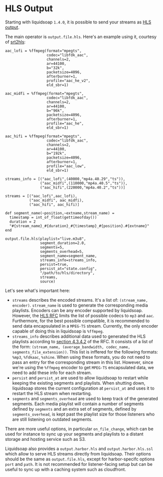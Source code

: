 HLS Output
==========

Starting with liquidsoap `1.4.0`, it is possible to send your streams as [HLS output](https://en.wikipedia.org/wiki/HTTP_Live_Streaming).

The main operator is `output.file.hls`. Here's an example using it, courtesy of [srt2hls](https://github.com/mbugeia/srt2hls):

```liquidsoap
aac_lofi = %ffmpeg(format="mpegts",
                   codec="libfdk_aac",
                   channels=2,
                   ar=44100,
                   b="32k",
                   packetsize=4096,
                   afterburner=1,
                   profile="aac_he_v2",
                   eld_sbr=1)

aac_midfi = %ffmpeg(format="mpegts",
                   codec="libfdk_aac",
                   channels=2,
                   ar=44100,
                   b="96k",
                   packetsize=4096,
                   afterburner=1,
                   profile="aac_he",
                   eld_sbr=1)

aac_hifi = %ffmpeg(format="mpegts",
                   codec="libfdk_aac",
                   channels=2,
                   ar=44100,
                   b="192k",
                   packetsize=4096,
                   afterburner=1,
                   profile="aac_low",
                   eld_sbr=1)

streams_info = [("aac_lofi",(40000,"mp4a.40.29","ts")),
                ("aac_midfi",(110000,"mp4a.40.5","ts")),
                ("aac_hifi",(220000,"mp4a.40.2","ts"))]
                
streams = [("aac_lofi",aac_lofi), 
           ("aac_midfi", aac_midfi), 
           ("aac_hifi", aac_hifi)]
                
def segment_name(~position,~extname,stream_name) =
  timestamp = int_of_float(gettimeofday())
  duration = 2
  "#{stream_name}_#{duration}_#{timestamp}_#{position}.#{extname}"
end             

output.file.hls(playlist="live.m3u8",
                segment_duration=2.0,
                segments=5,
                segments_overhead=5,
                segment_name=segment_name,
                streams_info=streams_info,
                persist=true,
                persist_at="state.config",
                "/path/to/hls/directory",
                streams,
                source)
```

Let's see what's important here:

* `streams` describes the encoded streams. It's a list of: `(stream_name, encoder)`. `stream_name` is used to generate
  the corresponding media playlists. Encoders can be any encoder supported by liquidsoap. However, the [HLS RFC](https://tools.ietf.org/html/rfc8216)
  limits the list of possible codecs to `mp3` and `aac`. Furthermore, for the best possible compatible, it is recommended
  to send data encapsulated in a `MPEG-TS` stream. Currently, the only encoder capable of doing this in liquidsoap is `%ffmpeg`.
* `streams_info` describes additional data used to generated the HLS playlists according to
  [section 4.3.4.2](https://tools.ietf.org/html/rfc8216#section-4.3.4.2) of the RFC. It consists of a list
  of the form: `(stream_name, (average_bandwidth, codec_name, segments_file_extension))`. This list is inffered for the following formats:
  `%mp3`, `%fdkaac`, `%shine`. When using these formats, you do not need to pass an entry for the corresponding stream in this
  list. However, since we're using the `%ffmpeg` encoder to get `MPEG-TS` encapsulated data, we need to add 
  these info for each stream.
* `persist` and `persist_at` are used to allow liquidsoap to restart while keeping the existing segments and playlists. When
  shutting down, liquidsoap stores the current configuration at `persist_at` and uses it to restart the HLS stream when
  restarting.
* `segments` and `segments_overhead` are used to keep track of the generated segments. Each media playlist will contain
  a number of segments defined by `segments` and an extra set of segments, defined by `segments_overhead`, is kept past the playlist size for those
   listeners who are still listening on outdated segments.
   
There are more useful options, in particular `on_file_change`, which can be used for instance to sync up your segments and playlists
to a distant storage and hosting service such as S3.

Liquidsoap also provides a `output.harbor.hls` and `output.harbor.hls.ssl` which allow to serve HLS streams directly from
liquidsoap. Their options should be the same as `output.file.hls`, except for harbor-specifc options `port` and `path`. It is 
not recommended for listener-facing setup but can be useful to sync up with a caching system such as cloudfront.
   
